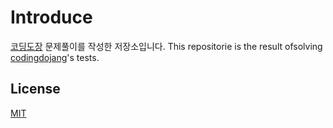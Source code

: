 # Introduce
<a href="http://codingdojang.com/">코딩도장</a> 문제풀이를 작성한 저장소입니다.
This repositorie is the result ofsolving <a href="http://codingdojang.com/">codingdojang</a>'s tests.

## License
[MIT](https://choosealicense.com/licenses/mit/)
